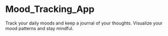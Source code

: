 # Mood_Tracking_App
Track your daily moods and keep a journal of your thoughts. Visualize your mood patterns and stay mindful.
